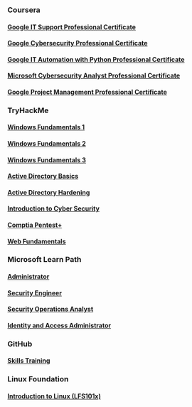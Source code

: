 ### Coursera  
#### [Google IT Support Professional Certificate](https://www.coursera.org/professional-certificates/google-it-support#courses)  
#### [Google Cybersecurity Professional Certificate](https://www.coursera.org/professional-certificates/google-cybersecurity)  
#### [Google IT Automation with Python Professional Certificate](https://www.coursera.org/professional-certificates/google-it-automation)  
#### [Microsoft Cybersecurity Analyst Professional Certificate](https://www.coursera.org/professional-certificates/microsoft-cybersecurity-analyst)  
#### [Google Project Management Professional Certificate](https://www.coursera.org/professional-certificates/google-project-management)  


### TryHackMe  
#### [Windows Fundamentals 1](https://tryhackme.com/room/windowsfundamentals1xbx)  
#### [Windows Fundamentals 2](https://tryhackme.com/room/windowsfundamentals2x0x)  
#### [Windows Fundamentals 3](https://tryhackme.com/room/windowsfundamentals3xzx)  
#### [Active Directory Basics](https://tryhackme.com/room/winadbasics)  
#### [Active Directory Hardening](https://tryhackme.com/room/activedirectoryhardening)  
#### [Introduction to Cyber Security](https://tryhackme.com/path-action/introtocyber/join)  
#### [Comptia Pentest+](https://tryhackme.com/path-action/pentestplus/join)  
#### [Web Fundamentals](https://tryhackme.com/path-action/web/join)  

### Microsoft Learn Path  
#### [Administrator](https://learn.microsoft.com/en-us/training/career-paths/administrator)  
#### [Security Engineer](https://learn.microsoft.com/en-us/training/career-paths/security-engineer)  
#### [Security Operations Analyst](https://learn.microsoft.com/en-us/training/career-paths/security-operations-analyst)  
#### [Identity and Access Administrator](https://learn.microsoft.com/en-us/training/career-paths/identity-and-access-admin)  

### GitHub 
#### [Skills Training](https://skills.github.com)  

### Linux Foundation  
#### [Introduction to Linux (LFS101x)](https://training.linuxfoundation.org/training/introduction-to-linux/)  

